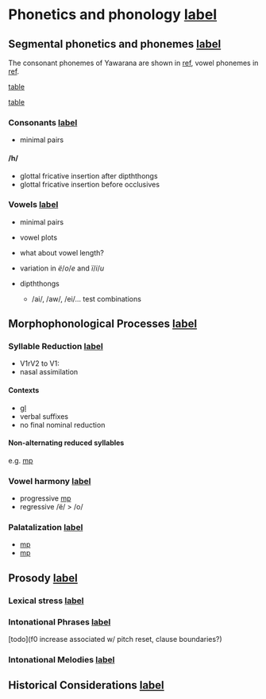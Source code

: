 # Phonetics and phonology [label](phono)

## Segmental phonetics and phonemes [label](sec:segmental)
The consonant phonemes of Yawarana are shown in [ref](tab:consonants), vowel phonemes in [ref](tab:vowels).


[table](consonants)

[table](vowels)

### Consonants [label](sec:consonants)

* minimal pairs


#### /h/

* glottal fricative insertion after dipththongs
* glottal fricative insertion before occlusives


### Vowels [label](sec:vowels)

* minimal pairs
* vowel plots
* what about vowel length?
* variation in _ë_/_o_/_e_ and _ï_/_i_/_u_

* dipththongs
    * /ai/, /aw/, /ei/... test combinations

## Morphophonological Processes [label](sec:morphophono)

### Syllable Reduction [label](sec:sylred)

* V1rV2 to V1:
* nasal assimilation


#### Contexts

* [gl](postp)
* verbal suffixes
* no final nominal reduction


#### Non-alternating reduced syllables

e.g. [mp](wajto-fire)


### Vowel harmony [label](sec:vowelharm)

* progressive [mp](rupert)
* regressive /ë/ > /o/ 

### Palatalization [label](sec:palatalization)

* [mp](sapepfv)
* [mp](sepst)

## Prosody [label](sec:prosody)

### Lexical stress [label](sec:stress)

### Intonational Phrases [label](sec:intphrases)

[todo](f0 increase associated w/ pitch reset, clause boundaries?)

### Intonational Melodies [label](sec:intmelodies)

## Historical Considerations [label](sec:histphono)
